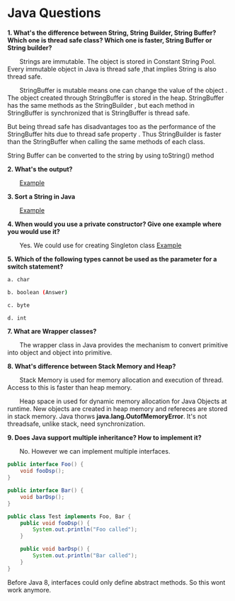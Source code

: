 # Java Questions

**1. What's the difference between String, String Builder, String Buffer? Which one is thread safe class? Which one is faster, String Buffer or String builder?**

&nbsp;&nbsp;&nbsp;&nbsp;&nbsp;&nbsp; Strings are immutable. The object is stored in Constant String Pool. Every immutable object in Java is thread safe ,that implies String is also thread safe.

&nbsp;&nbsp;&nbsp;&nbsp;&nbsp;&nbsp; StringBuffer is mutable means one can change the value of the object . The object created through StringBuffer is stored in the heap. StringBuffer has the same methods as the StringBuilder , but each method in StringBuffer is synchronized that is StringBuffer is thread safe.

But being thread safe has disadvantages too as the performance of the StringBuffer hits due to thread safe property . Thus StringBuilder is faster than the StringBuffer when calling the same methods of each class.

String Buffer can be converted to the string by using toString() method

**2. What's the output?**

&nbsp;&nbsp;&nbsp;&nbsp;&nbsp;&nbsp; [Example](../java/CompareString.java)

**3. Sort a String in Java**

&nbsp;&nbsp;&nbsp;&nbsp;&nbsp;&nbsp; [Example](../java/SortAString.java)

**4. When would you use a private constructor? Give one example where you would use it?**

&nbsp;&nbsp;&nbsp;&nbsp;&nbsp;&nbsp; Yes. We could use for creating Singleton class [Example](../java/Singleton.java)


**5. Which of the following types cannot be used as the parameter for a switch statement?**

```bash
a. char

b. boolean (Answer)

c. byte

d. int
```

**7. What are Wrapper classes?**

&nbsp;&nbsp;&nbsp;&nbsp;&nbsp;&nbsp; The wrapper class in Java provides the mechanism to convert primitive into object and object into primitive.

**8. What's difference between Stack Memory and Heap?**

&nbsp;&nbsp;&nbsp;&nbsp;&nbsp;&nbsp; Stack Memory is used for memory allocation and execution of thread. Access to this is faster than heap memory.

&nbsp;&nbsp;&nbsp;&nbsp;&nbsp;&nbsp; Heap space in used for dynamic memory allocation for Java Objects at runtime. New objects are created in heap memory and refereces are stored in stack memory. Java thorws **java.lang.OutofMemoryError**. It's not threadsafe, unlike stack, need synchronization.

**9. Does Java support multiple inheritance? How to implement it?**

&nbsp;&nbsp;&nbsp;&nbsp;&nbsp;&nbsp; No. However we can implement multiple interfaces.

```java
public interface Foo() {
    void fooDsp();
}

public interface Bar() {
    void barDsp();
}

public class Test implements Foo, Bar {
    public void fooDsp() {
        System.out.println("Foo called");
    }

    public void barDsp() {
        System.out.println("Bar called");
    }
}
```

Before Java 8, interfaces could only define abstract methods. So this wont work anymore.
